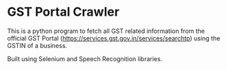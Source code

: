 # GST Portal Crawler

This is a python program to fetch all GST related information from the official GST Portal (https://services.gst.gov.in/services/searchtp) using the GSTIN of a business.

Built using Selenium and Speech Recognition libraries.
